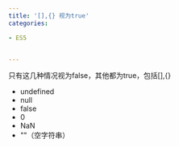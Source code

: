 ```yaml
---
title: '[],{} 视为true'
categories: 

- ES5


---
```

只有这几种情况视为false，其他都为true，包括[],{}
- undefined
- null
- false
- 0
- NaN
- ""（空字符串）